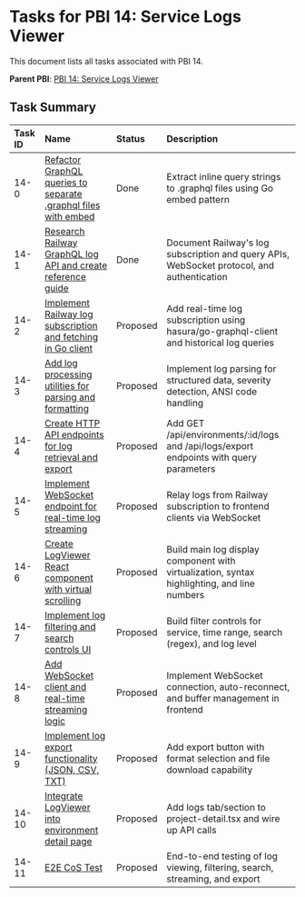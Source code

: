 # Tasks for PBI 14: Service Logs Viewer

This document lists all tasks associated with PBI 14.

**Parent PBI**: [PBI 14: Service Logs Viewer](./prd.md)

## Task Summary

| Task ID | Name | Status | Description |
| :------ | :--------------------------------------- | :------- | :--------------------------------- |
| 14-0 | [Refactor GraphQL queries to separate .graphql files with embed](./14-0.md) | Done | Extract inline query strings to .graphql files using Go embed pattern |
| 14-1 | [Research Railway GraphQL log API and create reference guide](./14-1.md) | Done | Document Railway's log subscription and query APIs, WebSocket protocol, and authentication |
| 14-2 | [Implement Railway log subscription and fetching in Go client](./14-2.md) | Proposed | Add real-time log subscription using hasura/go-graphql-client and historical log queries |
| 14-3 | [Add log processing utilities for parsing and formatting](./14-3.md) | Proposed | Implement log parsing for structured data, severity detection, ANSI code handling |
| 14-4 | [Create HTTP API endpoints for log retrieval and export](./14-4.md) | Proposed | Add GET /api/environments/:id/logs and /api/logs/export endpoints with query parameters |
| 14-5 | [Implement WebSocket endpoint for real-time log streaming](./14-5.md) | Proposed | Relay logs from Railway subscription to frontend clients via WebSocket |
| 14-6 | [Create LogViewer React component with virtual scrolling](./14-6.md) | Proposed | Build main log display component with virtualization, syntax highlighting, and line numbers |
| 14-7 | [Implement log filtering and search controls UI](./14-7.md) | Proposed | Build filter controls for service, time range, search (regex), and log level |
| 14-8 | [Add WebSocket client and real-time streaming logic](./14-8.md) | Proposed | Implement WebSocket connection, auto-reconnect, and buffer management in frontend |
| 14-9 | [Implement log export functionality (JSON, CSV, TXT)](./14-9.md) | Proposed | Add export button with format selection and file download capability |
| 14-10 | [Integrate LogViewer into environment detail page](./14-10.md) | Proposed | Add logs tab/section to project-detail.tsx and wire up API calls |
| 14-11 | [E2E CoS Test](./14-11.md) | Proposed | End-to-end testing of log viewing, filtering, search, streaming, and export |

